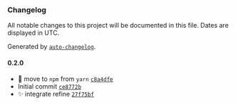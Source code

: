 ### Changelog

All notable changes to this project will be documented in this file. Dates are displayed in UTC.

Generated by [`auto-changelog`](https://github.com/CookPete/auto-changelog).

#### 0.2.0

- 🔨 move to `npm` from `yarn` [`c8a4dfe`](https://github.com/bonniss/refine-mantine-v7/commit/c8a4dfe4d7f611b06142a0929e27c6a81ba4deae)
- Initial commit [`ce8772b`](https://github.com/bonniss/refine-mantine-v7/commit/ce8772b9c51d75304b9b66c01a981d2082bf7f8a)
- ✨ integrate refine [`27f75bf`](https://github.com/bonniss/refine-mantine-v7/commit/27f75bf157169132bc44bcbd3a5de04e9f4bd5e3)
